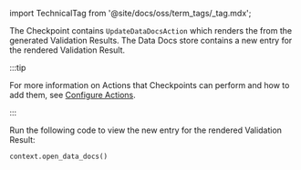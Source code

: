 import TechnicalTag from '@site/docs/oss/term_tags/_tag.mdx';

The Checkpoint contains `UpdateDataDocsAction` which renders the <TechnicalTag tag="data_docs" text="Data Docs"/> from the generated Validation Results. The Data Docs store contains a new entry for the rendered Validation Result.

:::tip 

For more information on Actions that Checkpoints can perform and how to add them, see [Configure Actions](/docs/oss/guides/validation/validation_actions/actions_lp.md).

:::

Run the following code to view the new entry for the rendered Validation Result:

```python
context.open_data_docs()
```